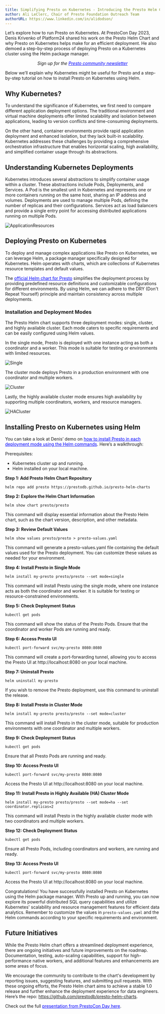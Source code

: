 ```yaml
---
title: Simplifying Presto on Kubernetes - Introducing the Presto Helm Chart 
author: Ali LeClerc, Chair of Presto Foundation Outreach Team
authorURL: https://www.linkedin.com/in/alidodson/
---
```


Let’s explore how to run Presto on Kubernetes. At PrestoCon Day 2023, Denis Krivenko of Platform24 shared his work on the Presto Helm Chart and why Presto on Kubernetes helps make for an efficient deployment. He also demoed a step-by-step process of deploying Presto on a Kubernetes cluster using the Helm package manager. 
<!--truncate-->
<div style="text-align: center;">
  <em>Sign up for the <a href="https://prestodb.io/newsletter.html" style="color:blue;">Presto community newsletter</a></em>
</div>

Below we’ll explain why Kubernetes might be useful for Presto and a step-by-step tutorial on how to install Presto on Kubernetes using Helm. 

## Why Kubernetes?  

To understand the significance of Kubernetes, we first need to compare different application deployment options. The traditional environment and virtual machine deployments offer limited scalability and isolation between applications, leading to version conflicts and time-consuming deployments.  

On the other hand, container environments provide rapid application deployment and enhanced isolation, but they lack built-in scalability. Kubernetes addresses these challenges by providing a comprehensive orchestration infrastructure that enables horizontal scaling, high availability, and simplified container usage through its abstractions. 

## Understanding Kubernetes Deployments 

Kubernetes introduces several abstractions to simplify container usage within a cluster. These abstractions include Pods, Deployments, and Services. A Pod is the smallest unit in Kubernetes and represents one or more containers running on the same host, sharing an IP address and volumes. Deployments are used to manage multiple Pods, defining the number of replicas and their configurations. Services act as load balancers and provide a single entry point for accessing distributed applications running on multiple Pods. 

![ApplicationResources](/img/blog/2023-08-02-presto-on-kubernetes-with-helm-prestocon-day/ApplicationResources.png)

## Deploying Presto on Kubernetes 

To deploy and manage complex applications like Presto on Kubernetes, we can leverage Helm, a package manager specifically designed for Kubernetes. Helm operates with charts, which are collections of Kubernetes resource templates and default values.  

The <a href="https://github.com/prestodb/presto-helm-charts" style="color:blue;">official Helm chart for Presto</a> simplifies the deployment process by providing predefined resource definitions and customizable configurations for different environments. By using Helm, we can adhere to the DRY (Don't Repeat Yourself) principle and maintain consistency across multiple deployments. 

### Installation and Deployment Modes 

The Presto Helm chart supports three deployment modes: single, cluster, and highly available cluster. Each mode caters to specific requirements and can be easily configured using Helm values.  

In the single mode, Presto is deployed with one instance acting as both a coordinator and a worker. This mode is suitable for testing or environments with limited resources.  

![Single](/img/blog/2023-08-02-presto-on-kubernetes-with-helm-prestocon-day/Single.png)

The cluster mode deploys Presto in a production environment with one coordinator and multiple workers.  

![Cluster](/img/blog/2023-08-02-presto-on-kubernetes-with-helm-prestocon-day/Cluster.png)

Lastly, the highly available cluster mode ensures high availability by supporting multiple coordinators, workers, and resource managers.  

![HACluster](/img/blog/2023-08-02-presto-on-kubernetes-with-helm-prestocon-day/HACluster.png)

## Installing Presto on Kubernetes using Helm 

You can take a look at Denis’ demo on <a href="https://youtu.be/qZwA4MSN08I?list=PLJVeO1NMmyqXm5_fuFoKyMfZWyT5jOeKh&t=741" style="color:blue;">how to install Presto in each deployment mode using the Helm commands</a>. Here’s a walkthrough: 

Prerequisites: 
- Kubernetes cluster up and running. 
- Helm installed on your local machine. 

**Step 1: Add Presto Helm Chart Repository** 

`helm repo add presto https://prestodb.github.io/presto-helm-charts`

**Step 2: Explore the Helm Chart Information** 

`helm show chart presto/presto` 

This command will display essential information about the Presto Helm chart, such as the chart version, description, and other metadata. 

**Step 3: Review Default Values** 

`helm show values presto/presto > presto-values.yaml` 

This command will generate a presto-values.yaml file containing the default values used for the Presto deployment. You can customize these values as needed for your environment. 

**Step 4: Install Presto in Single Mode** 

`helm install my-presto presto/presto --set mode=single` 

This command will install Presto using the single mode, where one instance acts as both the coordinator and worker. It is suitable for testing or resource-constrained environments. 

**Step 5: Check Deployment Status** 

`kubectl get pods` 

This command will show the status of the Presto Pods. Ensure that the coordinator and worker Pods are running and ready. 

**Step 6: Access Presto UI** 

`kubectl port-forward svc/my-presto 8080:8080` 

This command will create a port-forwarding tunnel, allowing you to access the Presto UI at http://localhost:8080 on your local machine. 

**Step 7: Uninstall Presto** 

`helm uninstall my-presto` 

If you wish to remove the Presto deployment, use this command to uninstall the release. 

**Step 8: Install Presto in Cluster Mode** 

`helm install my-presto presto/presto --set mode=cluster` 

This command will install Presto in the cluster mode, suitable for production environments with one coordinator and multiple workers. 

**Step 9: Check Deployment Status** 

`kubectl get pods` 

Ensure that all Presto Pods are running and ready. 

**Step 10: Access Presto UI** 

`kubectl port-forward svc/my-presto 8080:8080` 

Access the Presto UI at http://localhost:8080 on your local machine. 

**Step 11: Install Presto in Highly Available (HA) Cluster Mode** 

`helm install my-presto presto/presto --set mode=ha --set coordinator.replicas=2` 

This command will install Presto in the highly available cluster mode with two coordinators and multiple workers. 

**Step 12: Check Deployment Status** 

`kubectl get pods` 

Ensure all Presto Pods, including coordinators and workers, are running and ready. 

**Step 13: Access Presto UI** 

`kubectl port-forward svc/my-presto 8080:8080` 

Access the Presto UI at http://localhost:8080 on your local machine. 

Congratulations! You have successfully installed Presto on Kubernetes using the Helm package manager. With Presto up and running, you can now explore its powerful distributed SQL query capabilities and utilize Kubernetes' scalability and resource management features for efficient data analytics. Remember to customize the values in `presto-values.yaml` and the Helm commands according to your specific requirements and environment. 

## Future Initiatives 

While the Presto Helm chart offers a streamlined deployment experience, there are ongoing initiatives and future improvements on the roadmap. Documentation, testing, auto-scaling capabilities, support for high-performance native workers, and additional features and enhancements are some areas of focus.  

We encourage the community to contribute to the chart's development by reporting issues, suggesting features, and submitting pull requests. With these ongoing efforts, the Presto Helm chart aims to achieve a stable 1.0 release and further enhance the deployment experience for data engineers. Here’s the repo: <a href="https://github.com/prestodb/presto-helm-charts" style="color:blue;">https://github.com/prestodb/presto-helm-charts</a>. 

Check out the full <a href="https://www.youtube.com/watch?v=qZwA4MSN08I&list=PLJVeO1NMmyqXm5_fuFoKyMfZWyT5jOeKh&index=19" style="color:blue;">presentation from PrestoCon Day here</a>. 
